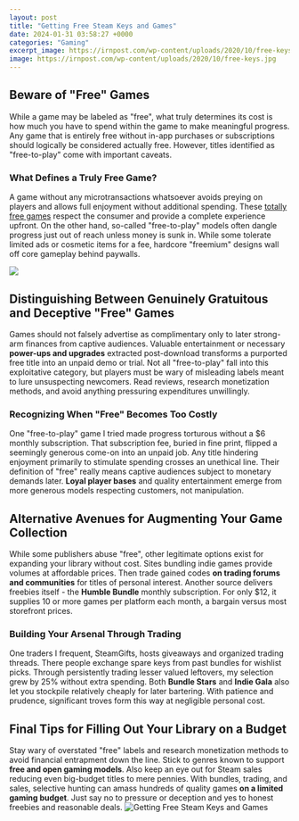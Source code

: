 ```yaml
---
layout: post
title: "Getting Free Steam Keys and Games"
date: 2024-01-31 03:58:27 +0000
categories: "Gaming"
excerpt_image: https://irnpost.com/wp-content/uploads/2020/10/free-keys.jpg
image: https://irnpost.com/wp-content/uploads/2020/10/free-keys.jpg
---
```


## Beware of "Free" Games
While a game may be labeled as "free", what truly determines its cost is how much you have to spend within the game to make meaningful progress. Any game that is entirely free without in-app purchases or subscriptions should logically be considered actually free. However, titles identified as "free-to-play" come with important caveats. 
### What Defines a Truly Free Game?
A game without any microtransactions whatsoever avoids preying on players and allows full enjoyment without additional spending. These [totally free games](https://store.fi.io.vn/chihuahuas-autumn-fall-pumpkin-truck-mappe-thanksgiving324-chihuahua-dog) respect the consumer and provide a complete experience upfront. On the other hand, so-called "free-to-play" models often dangle progress just out of reach unless money is sunk in. While some tolerate limited ads or cosmetic items for a fee, hardcore "freemium" designs wall off core gameplay behind paywalls.

![](https://www.ingameloop.com/wp-content/uploads/Free-Steam-Keys.jpg)
## Distinguishing Between Genuinely Gratuitous and Deceptive "Free" Games 
Games should not falsely advertise as complimentary only to later strong-arm finances from captive audiences. Valuable entertainment or necessary **power-ups and upgrades** extracted post-download transforms a purported free title into an unpaid demo or trial. Not all "free-to-play" fall into this exploitative category, but players must be wary of misleading labels meant to lure unsuspecting newcomers. Read reviews, research monetization methods, and avoid anything pressuring expenditures unwillingly.  
### Recognizing When "Free" Becomes Too Costly
One "free-to-play" game I tried made progress torturous without a $6 monthly subscription. That subscription fee, buried in fine print, flipped a seemingly generous come-on into an unpaid job. Any title hindering enjoyment primarily to stimulate spending crosses an unethical line. Their definition of "free" really means captive audiences subject to monetary demands later. **Loyal player bases** and quality entertainment emerge from more generous models respecting customers, not manipulation.
## Alternative Avenues for Augmenting Your Game Collection 
While some publishers abuse "free", other legitimate options exist for expanding your library without cost. Sites bundling indie games provide volumes at affordable prices. Then trade gained codes **on trading forums and communities** for titles of personal interest. Another source delivers freebies itself - the **Humble Bundle** monthly subscription. For only $12, it supplies 10 or more games per platform each month, a bargain versus most storefront prices.
### Building Your Arsenal Through Trading
One traders I frequent, SteamGifts, hosts giveaways and organized trading threads. There people exchange spare keys from past bundles for wishlist picks. Through persistently trading lesser valued leftovers, my selection grew by 25% without extra spending. Both **Bundle Stars** and **Indie Gala** also let you stockpile relatively cheaply for later bartering. With patience and prudence, significant troves form this way at negligible personal cost.
## Final Tips for Filling Out Your Library on a Budget   
Stay wary of overstated "free" labels and research monetization methods to avoid financial entrapment down the line. Stick to genres known to support **free and open gaming models**. Also keep an eye out for Steam sales reducing even big-budget titles to mere pennies. With bundles, trading, and sales, selective hunting can amass hundreds of quality games **on a limited gaming budget**. Just say no to pressure or deception and yes to honest freebies and reasonable deals.
![Getting Free Steam Keys and Games](https://irnpost.com/wp-content/uploads/2020/10/free-keys.jpg)